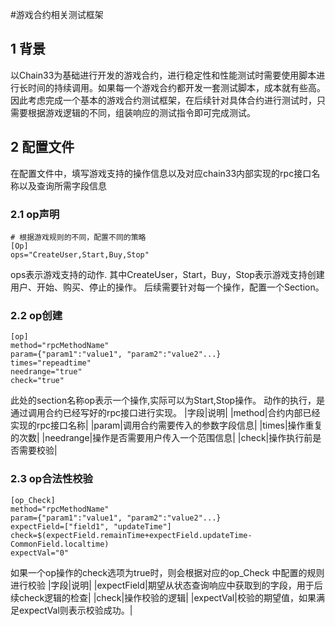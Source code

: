 #游戏合约相关测试框架

## 1 背景
以Chain33为基础进行开发的游戏合约，进行稳定性和性能测试时需要使用脚本进行长时间的持续调用。如果每一个游戏合约都开发一套测试脚本，成本就有些高。因此考虑完成一个基本的游戏合约测试框架，在后续针对具体合约进行测试时，只需要根据游戏逻辑的不同，组装响应的测试指令即可完成测试。

## 2 配置文件
在配置文件中，填写游戏支持的操作信息以及对应chain33内部实现的rpc接口名称以及查询所需字段信息
### 2.1 op声明
```bash=
# 根据游戏规则的不同，配置不同的策略
[Op]
ops="CreateUser,Start,Buy,Stop"
```

ops表示游戏支持的动作.
其中CreateUser，Start，Buy，Stop表示游戏支持创建用户、开始、购买、停止的操作。
后续需要针对每一个操作，配置一个Section。

### 2.2 op创建
```bash=
[op]
method="rpcMethodName"
param={"param1":"value1", "param2":"value2"...}
times="repeadtime"
needrange="true"
check="true"
```
此处的section名称op表示一个操作,实际可以为Start,Stop操作。
动作的执行，是通过调用合约已经写好的rpc接口进行实现。
|字段|说明|
|method|合约内部已经实现的rpc接口名称|
|param|调用合约需要传入的参数字段信息|
|times|操作重复的次数|
|needrange|操作是否需要用户传入一个范围信息|
|check|操作执行前是否需要校验|

### 2.3 op合法性校验
```bash=
[op_Check]
method="rpcMethodName"
param={"param1":"value1", "param2":"value2"...}
expectField=["field1", "updateTime"]
check=$(expectField.remainTime+expectField.updateTime-CommonField.localtime)
expectVal="0"
```

如果一个op操作的check选项为true时，则会根据对应的op_Check 中配置的规则进行校验
|字段|说明|
|expectField|期望从状态查询响应中获取到的字段，用于后续check逻辑的检查|
|check|操作校验的逻辑|
|expectVal|校验的期望值，如果满足expectVal则表示校验成功。|